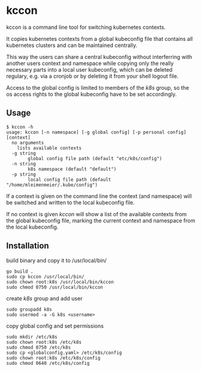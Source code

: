 # kccon

kccon is a command line tool for switching kubernetes contexts.

It copies kubernetes contexts from a global kubeconfig file
that contains all kubernetes clusters and can be maintained centrally.

This way the users can share a central kubeconfig without interferring with another users context and namespace while
copying only the really necessary parts into a local user kubeconfig, which can be deleted regulary, e.g. via a cronjob
or by deleting it from your shell logout file.

Access to the global config is limited to members of the _k8s_ group, so the os access rights to the global kubeconfig 
have to be set accordingly.

## Usage

```shell
$ kccon -h
usage: kccon [-n namespace] [-g global config] [-p personal config] [context]
  no arguments
	lists available contexts
  -g string
    	global config file path (default "etc/k8s/config")
  -n string
    	k8s namespace (default "default")
  -p string
    	local config file path (default "/home/mleimenmeier/.kube/config")

```
If a context is given on the command line the context (and namespace) will be switched and written to the local kubeconfig file.

If no context is given _kccon_ will show a list of the available contexts from the global kubeconfig file, marking the
current context and namespace from the local kubeconfig.

## Installation

build binary and copy it to /usr/local/bin/

```
go build .
sudo cp kccon /usr/local/bin/
sudo chown root:k8s /usr/local/bin/kccon
sudo chmod 0750 /usr/local/bin/kccon
```

create _k8s_ group and add user

```
sudo groupadd k8s
sudo usermod -a -G k8s <username>
```

copy global config and set permissions

```
sudo mkdir /etc/k8s
sudo chown root:k8s /etc/k8s
sudo chmod 0750 /etc/k8s
sudo cp <globalconfig.yaml> /etc/k8s/config
sudo chown root:k8s /etc/k8s/config
sudo chmod 0640 /etc/k8s/config
```
